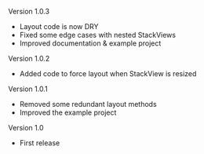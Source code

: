 Version 1.0.3

- Layout code is now DRY
- Fixed some edge cases with nested StackViews
- Improved documentation & example project

Version 1.0.2

- Added code to force layout when StackView is resized

Version 1.0.1

- Removed some redundant layout methods
- Improved the example project

Version 1.0

- First release